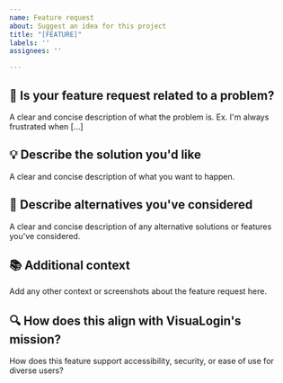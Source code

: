 ```yaml
---
name: Feature request
about: Suggest an idea for this project
title: "[FEATURE]"
labels: ''
assignees: ''

---
```


## 🚀 Is your feature request related to a problem?
A clear and concise description of what the problem is. Ex. I'm always frustrated when [...]

## 💡 Describe the solution you'd like
A clear and concise description of what you want to happen.

## 🤔 Describe alternatives you've considered
A clear and concise description of any alternative solutions or features you've considered.

## 📚 Additional context
Add any other context or screenshots about the feature request here.

## 🔍 How does this align with VisuaLogin's mission?
How does this feature support accessibility, security, or ease of use for diverse users?

